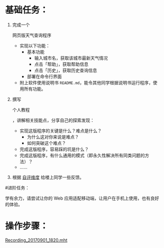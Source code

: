 # 基础任务：

1. 完成一个

   网页版天气查询程序

   - 实现以下功能：
     - 基本功能
       - 输入城市名，获取该城市最新天气情况
       - 点击「帮助」，获取帮助信息
       - 点击「历史」，获取历史查询信息
     - 部署在命令行界面
   - 附上软件使用说明书 `README.md`，能令其他同学根据说明书运行程序，使用所有功能。

2. 撰写

   个人教程

   ，讲解相关技能点，分享自己的探索发现：

   - 实现这版程序的关键是什么？难点是什么？
     - 为什么这对你来说是难点？
     - 如何突破这个难点？
   - 完成这版程序，容易踩的坑是什么？
   - 完成这版程序，有什么通用的模式（即永久性解决所有同类问题的方法）？
   - ……

3. 根据 [自评维度](https://github.com/AIHackers/Py101-004/wiki/HbHackerStyle) 给楼上同学一些反馈。

#进阶任务：

学有余力，请尝试让你的 Web 应用适配移动端，让用户在手机上使用，也有良好的体验。



# 操作步骤：

[Recording_20170901_1820.mht](https://github.com/Vwan/Py101-004/blob/master/Chap3/resource/Recording_20170901_1820.mht)

